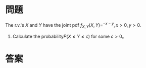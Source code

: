 # 問題
The r.v.'s $X$ and $Y$ have the joint pdf
$f_{X,Y}(X,Y)=^{-x-y},\,x>0,y>0$.
1. Calculate the probability$P(X\leq Y\leq c)$ for some $c>0$。
# 答案

